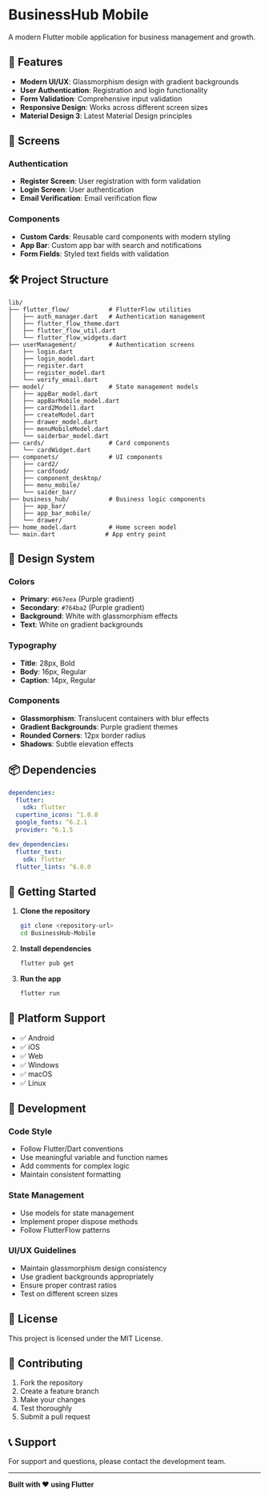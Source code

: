 # BusinessHub Mobile

A modern Flutter mobile application for business management and growth.

## 🚀 Features

- **Modern UI/UX**: Glassmorphism design with gradient backgrounds
- **User Authentication**: Registration and login functionality
- **Form Validation**: Comprehensive input validation
- **Responsive Design**: Works across different screen sizes
- **Material Design 3**: Latest Material Design principles

## 📱 Screens

### Authentication
- **Register Screen**: User registration with form validation
- **Login Screen**: User authentication
- **Email Verification**: Email verification flow

### Components
- **Custom Cards**: Reusable card components with modern styling
- **App Bar**: Custom app bar with search and notifications
- **Form Fields**: Styled text fields with validation

## 🛠️ Project Structure

```
lib/
├── flutter_flow/           # FlutterFlow utilities
│   ├── auth_manager.dart   # Authentication management
│   ├── flutter_flow_theme.dart
│   ├── flutter_flow_util.dart
│   └── flutter_flow_widgets.dart
├── userManagement/         # Authentication screens
│   ├── login.dart
│   ├── login_model.dart
│   ├── register.dart
│   ├── register_model.dart
│   └── verify_email.dart
├── model/                  # State management models
│   ├── appBar_model.dart
│   ├── appBarMobile_model.dart
│   ├── card2Model1.dart
│   ├── createModel.dart
│   ├── drawer_model.dart
│   ├── menuMobileModel.dart
│   └── saiderbar_model.dart
├── cards/                  # Card components
│   └── cardWidget.dart
├── componets/              # UI components
│   ├── card2/
│   ├── cardfood/
│   ├── component_desktop/
│   ├── menu_mobile/
│   └── saider_bar/
├── business_hub/           # Business logic components
│   ├── app_bar/
│   ├── app_bar_mobile/
│   └── drawer/
├── home_model.dart         # Home screen model
└── main.dart              # App entry point
```

## 🎨 Design System

### Colors
- **Primary**: `#667eea` (Purple gradient)
- **Secondary**: `#764ba2` (Purple gradient)
- **Background**: White with glassmorphism effects
- **Text**: White on gradient backgrounds

### Typography
- **Title**: 28px, Bold
- **Body**: 16px, Regular
- **Caption**: 14px, Regular

### Components
- **Glassmorphism**: Translucent containers with blur effects
- **Gradient Backgrounds**: Purple gradient themes
- **Rounded Corners**: 12px border radius
- **Shadows**: Subtle elevation effects

## 📦 Dependencies

```yaml
dependencies:
  flutter:
    sdk: flutter
  cupertino_icons: ^1.0.8
  google_fonts: ^6.2.1
  provider: ^6.1.5

dev_dependencies:
  flutter_test:
    sdk: flutter
  flutter_lints: ^6.0.0
```

## 🚀 Getting Started

1. **Clone the repository**
   ```bash
   git clone <repository-url>
   cd BusinessHub-Mobile
   ```

2. **Install dependencies**
   ```bash
   flutter pub get
   ```

3. **Run the app**
   ```bash
   flutter run
   ```

## 📱 Platform Support

- ✅ Android
- ✅ iOS
- ✅ Web
- ✅ Windows
- ✅ macOS
- ✅ Linux

## 🔧 Development

### Code Style
- Follow Flutter/Dart conventions
- Use meaningful variable and function names
- Add comments for complex logic
- Maintain consistent formatting

### State Management
- Use models for state management
- Implement proper dispose methods
- Follow FlutterFlow patterns

### UI/UX Guidelines
- Maintain glassmorphism design consistency
- Use gradient backgrounds appropriately
- Ensure proper contrast ratios
- Test on different screen sizes

## 📄 License

This project is licensed under the MIT License.

## 🤝 Contributing

1. Fork the repository
2. Create a feature branch
3. Make your changes
4. Test thoroughly
5. Submit a pull request

## 📞 Support

For support and questions, please contact the development team.

---

**Built with ❤️ using Flutter** 
